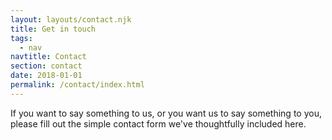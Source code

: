 ```yaml
---
layout: layouts/contact.njk
title: Get in touch
tags:
  - nav
navtitle: Contact
section: contact
date: 2018-01-01
permalink: /contact/index.html
---
```


If you want to say something to us, or you want us to say something to you, please fill out the simple contact form we've thoughtfully included here.
